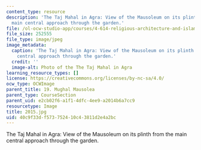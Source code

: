 ```yaml
---
content_type: resource
description: 'The Taj Mahal in Agra: View of the Mausoleum on its plinth from the
  main central approach through the garden.'
file: /ol-ocw-studio-app/courses/4-614-religious-architecture-and-islamic-cultures-fall-2002/40c9f33df573752410c43811d2e4a2bc_2015.jpg
file_size: 252555
file_type: image/jpeg
image_metadata:
  caption: 'The Taj Mahal in Agra: View of the Mausoleum on its plinth from the main
    central approach through the garden.'
  credit: ''
  image-alt: Photo of the The Taj Mahal in Agra
learning_resource_types: []
license: https://creativecommons.org/licenses/by-nc-sa/4.0/
ocw_type: OCWImage
parent_title: 19. Mughal Mausolea
parent_type: CourseSection
parent_uid: e2cb02f6-a1f1-4dfc-4ee9-a2014b6a7cc9
resourcetype: Image
title: 2015.jpg
uid: 40c9f33d-f573-7524-10c4-3811d2e4a2bc
---
```

The Taj Mahal in Agra: View of the Mausoleum on its plinth from the main central approach through the garden.